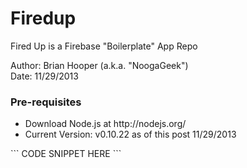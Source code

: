 Firedup
=======

Fired Up is a Firebase "Boilerplate" App Repo 
<p>Author: Brian Hooper (a.k.a. "NoogaGeek")<br/>
Date: 11/29/2013</p>
<h3>Pre-requisites</h3>
<p>
	<ul>
		<li>Download Node.js at http://nodejs.org/</li>
		<li>Current Version: v0.10.22 as of this post 11/29/2013</li>
	</ul>
</p>
``` 
CODE SNIPPET HERE
```
